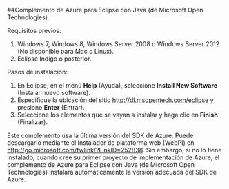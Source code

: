 ##Complemento de Azure para Eclipse con Java (de Microsoft Open Technologies)

Requisitos previos:

1. Windows 7, Windows 8, Windows Server 2008 o Windows Server 2012. (No disponible para Mac o Linux).
2. Eclipse Indigo o posterior.

Pasos de instalación:

1. En Eclipse, en el menú **Help** (Ayuda), seleccione **Install New Software** (Instalar nuevo software).
2. Especifique la ubicación del sitio <http://dl.msopentech.com/eclipse> y presione **Enter** (Entrar).
3. Seleccione los elementos que se vayan a instalar y haga clic en **Finish** (Finalizar).

Este complemento usa la última versión del SDK de Azure. Puede descargarlo mediante el Instalador de plataforma web (WebPI) en <http://go.microsoft.com/fwlink/?LinkID=252838>. Sin embargo, si no lo tiene instalado, cuando cree su primer proyecto de implementación de Azure, el complemento de Azure para Eclipse con Java (de Microsoft Open Technologies) instalará automáticamente la versión adecuada del SDK de Azure.

<!---HONumber=July15_HO2-->